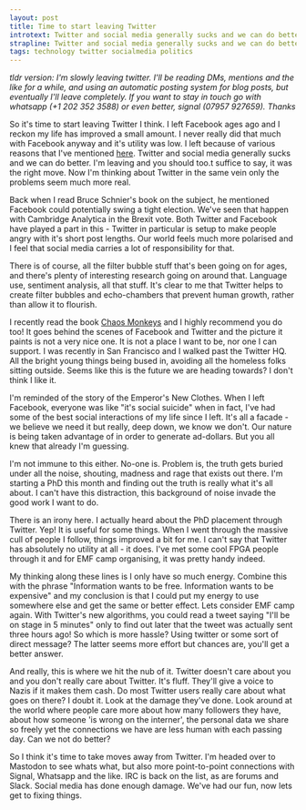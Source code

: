 ```yaml
---
layout: post
title: Time to start leaving Twitter
introtext: Twitter and social media generally sucks and we can do better. I'm leaving and you should too.
strapline: Twitter and social media generally sucks and we can do better. I'm leaving and you should too.
tags: technology twitter socialmedia politics
---
```


*tldr version: I'm slowly leaving twitter. I'll be reading DMs, mentions and the like for a while, and using an automatic posting system for blog posts, but eventually I'll leave completely. If you want to stay in touch go with whatsapp (+1 202 352 3588) or even better, signal (07957 927659). Thanks*

So it's time to start leaving Twitter I think. I left Facebook ages ago and I reckon my life has improved a small amount. I never really did that much with Facebook anyway and it's utility was low. I left because of various reasons that I've mentioned [here](https://www.section9.co.uk/posts/2015-07-30-social-media.html). Twitter and social media generally sucks and we can do better. I'm leaving and you should too.t suffice to say, it was the right move. Now I'm thinking about Twitter in the same vein only the problems seem much more real.

Back when I read Bruce Schnier's book on the subject, he mentioned Facebook could potentially swing a tight election. We've seen that happen with Cambridge Analytica in the Brexit vote. Both Twitter and Facebook have played a part in this - Twitter in particular is setup to make people angry with it's short post lengths. Our world feels much more polarised and I feel that social media carries a lot of responsibility for that. 

There is of course, all the filter bubble stuff that's been going on for ages, and there's plenty of interesting research going on around that. Language use, sentiment analysis, all that stuff. It's clear to me that Twitter helps to create filter bubbles and echo-chambers that prevent human growth, rather than allow it to flourish.

I recently read the book [Chaos Monkeys](https://en.wikipedia.org/wiki/Chaos_Monkeys) and I highly recommend you do too! It goes behind the scenes of Facebook and Twitter and the picture it paints is not a very nice one. It is not a place I want to be, nor one I can support. I was recently in San Francisco and I walked past the Twitter HQ. All the bright young things being bused in, avoiding all the homeless folks sitting outside. Seems like this is the future we are heading towards? I don't think I like it.

I'm reminded of the story of the Emperor's New Clothes. When I left Facebook, everyone was like "it's social suicide" when in fact, I've had some of the best social interactions of my life since I left. It's all a facade - we believe we need it but really, deep down, we know we don't. Our nature is being taken advantage of in order to generate ad-dollars. But you all knew that already I'm guessing.

I'm not immune to this either. No-one is. Problem is, the truth gets buried under all the noise, shouting, madness and rage that exists out there. I'm starting a PhD this month and finding out the truth is really what it's all about. I can't have this distraction, this background of noise invade the good work I want to do.

There is an irony here. I actually heard about the PhD placement through Twitter. Yep! It is useful for some things. When I went through the massive cull of people I follow, things improved a bit for me. I can't say that Twitter has absolutely no utility at all - it does. I've met some cool FPGA people through it and for EMF camp organising, it was pretty handy indeed.

My thinking along these lines is I only have so much energy. Combine this with the phrase "Information wants to be free. Information wants to be expensive" and my conclusion is that I could put my energy to use somewhere else and get the same or better effect. Lets consider EMF camp again. With Twitter's new algorithms, you could read a tweet saying "I'll be on stage in 5 minutes" only to find out later that the tweet was actually sent three hours ago! So which is more hassle? Using twitter or some sort of direct message? The latter seems more effort but chances are, you'll get a better answer.

And really, this is where we hit the nub of it. Twitter doesn't care about you and you don't really care about Twitter. It's fluff. They'll give a voice to Nazis if it makes them cash. Do most Twitter users really care about what goes on there? I doubt it. Look at the damage they've done. Look around at the world where people care more about how many followers they have, about how someone 'is wrong on the interner', the personal data we share so freely yet the connections we have are less human with each passing day. Can we not do better? 

So I think it's time to take moves away from Twitter. I'm headed over to Mastodon to see whats what, but also more point-to-point connections with Signal, Whatsapp and the like. IRC is back on the list, as are forums and Slack. Social media has done enough damage. We've had our fun, now lets get to fixing things.

